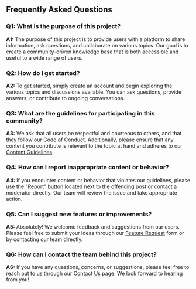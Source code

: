 ## Frequently Asked Questions

### Q1: What is the purpose of this project?

**A1:** The purpose of this project is to provide users with a platform to share information, ask questions, and collaborate on various topics. Our goal is to create a community-driven knowledge base that is both accessible and useful to a wide range of users.

### Q2: How do I get started?

**A2:** To get started, simply create an account and begin exploring the various topics and discussions available. You can ask questions, provide answers, or contribute to ongoing conversations.

### Q3: What are the guidelines for participating in this community?

**A3:** We ask that all users be respectful and courteous to others, and that they follow our [Code of Conduct](https://example.com/code-of-conduct). Additionally, please ensure that any content you contribute is relevant to the topic at hand and adheres to our [Content Guidelines](https://example.com/content-guidelines).

### Q4: How can I report inappropriate content or behavior?

**A4:** If you encounter content or behavior that violates our guidelines, please use the "Report" button located next to the offending post or contact a moderator directly. Our team will review the issue and take appropriate action.

### Q5: Can I suggest new features or improvements?

**A5:** Absolutely! We welcome feedback and suggestions from our users. Please feel free to submit your ideas through our [Feature Request](https://example.com/feature-request) form or by contacting our team directly.

### Q6: How can I contact the team behind this project?

**A6:** If you have any questions, concerns, or suggestions, please feel free to reach out to us through our [Contact Us](https://example.com/contact-us) page. We look forward to hearing from you!
